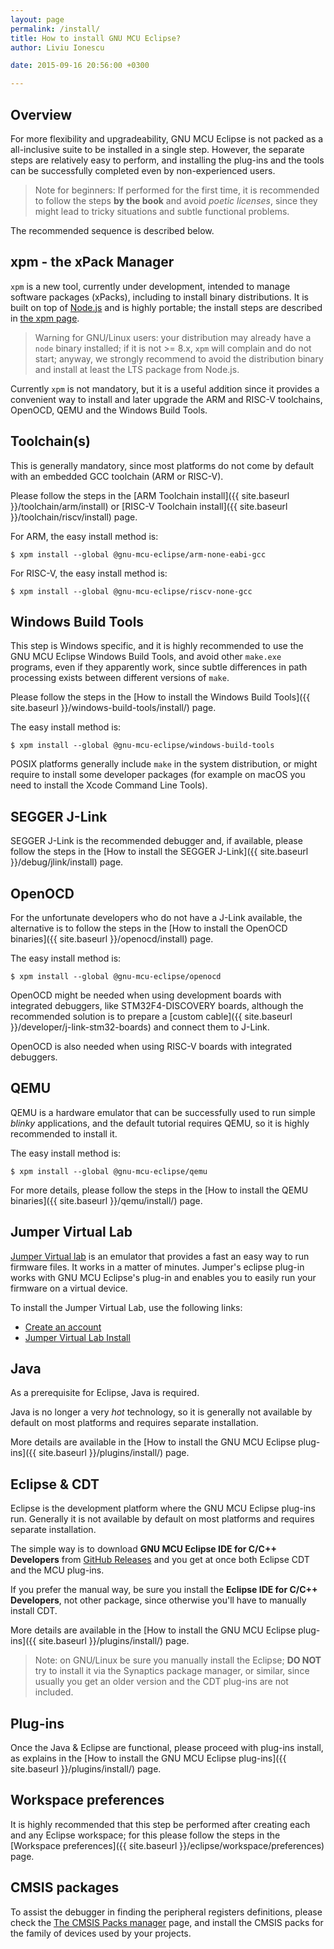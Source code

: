 ```yaml
---
layout: page
permalink: /install/
title: How to install GNU MCU Eclipse?
author: Liviu Ionescu

date: 2015-09-16 20:56:00 +0300

---
```


## Overview

For more flexibility and upgradeability, GNU MCU Eclipse is not packed as a all-inclusive suite to be installed in a single step. However, the separate steps are relatively easy to perform, and installing the plug-ins and the tools can be successfully completed even by non-experienced users.

> Note for beginners: If performed for the first time, it is recommended to follow the steps **by the book** and avoid _poetic licenses_, since they might lead to tricky situations and subtle functional problems.

The recommended sequence is described below.

## xpm - the xPack Manager

`xpm` is a new tool, currently under development, intended to manage software packages (xPacks), including to install binary distributions. It is built on top of [Node.js](https://nodejs.org/) and is highly portable; the install steps are described in [the xpm page](https://www.npmjs.com/package/xpm).

> Warning for GNU/Linux users: your distribution may already have a `node` binary installed; if
it is not >= 8.x, `xpm` will complain and do not start; anyway, we strongly
recommend to avoid the distribution binary and install at least 
the LTS package from Node.js.

Currently `xpm` is not mandatory, but it is a useful addition since it provides a convenient way to install and later upgrade the ARM and RISC-V toolchains, OpenOCD, QEMU and the Windows Build Tools.

## Toolchain(s)

This is generally mandatory, since most platforms do not come by default with an embedded GCC toolchain (ARM or RISC-V).

Please follow the steps in the [ARM Toolchain install]({{ site.baseurl }}/toolchain/arm/install) or [RISC-V Toolchain install]({{ site.baseurl }}/toolchain/riscv/install) page.

For ARM, the easy install method is:

```console
$ xpm install --global @gnu-mcu-eclipse/arm-none-eabi-gcc
```

For RISC-V, the easy install method is:

```console
$ xpm install --global @gnu-mcu-eclipse/riscv-none-gcc
```

## Windows Build Tools

This step is Windows specific, and it is highly recommended to use the GNU MCU Eclipse Windows Build Tools, and avoid other `make.exe` programs, even if they apparently work, since subtle differences in path processing exists between different versions of `make`.

Please follow the steps in the [How to install the Windows Build Tools]({{ site.baseurl }}/windows-build-tools/install/) page.

The easy install method is:

```console
$ xpm install --global @gnu-mcu-eclipse/windows-build-tools
```

POSIX platforms generally include `make` in the system distribution, or might require to install some developer packages (for example on macOS you need to install the Xcode Command Line Tools).

## SEGGER J-Link

SEGGER J-Link is the recommended debugger and, if available, please follow the steps in the [How to install the SEGGER J-Link]({{ site.baseurl }}/debug/jlink/install) page.

## OpenOCD

For the unfortunate developers who do not have a J-Link available, the alternative is to follow the steps in the [How to install the OpenOCD binaries]({{ site.baseurl }}/openocd/install) page.

The easy install method is:

```console
$ xpm install --global @gnu-mcu-eclipse/openocd
```

OpenOCD might be needed when using development boards with integrated debuggers, like STM32F4-DISCOVERY boards, although the recommended solution is to prepare a [custom cable]({{ site.baseurl }}/developer/j-link-stm32-boards) and connect them to J-Link.

OpenOCD is also needed when using RISC-V boards with integrated debuggers.

## QEMU

QEMU is a hardware emulator that can be successfully used to run simple _blinky_ applications, and the default tutorial requires QEMU, so it is highly recommended to install it.

The easy install method is:

```console
$ xpm install --global @gnu-mcu-eclipse/qemu
```

For more details, please follow the steps in the [How to install the QEMU binaries]({{ site.baseurl }}/qemu/install/) page.

## Jumper Virtual Lab

[Jumper Virtual lab](https://jumper.io) is an emulator that provides a fast an easy way to run firmware files. It works in a matter of minutes. Jumper's eclipse plug-in works with GNU MCU Eclipse's plug-in and enables you to easily run your firmware on a virtual device.

To install the Jumper Virtual Lab, use the following links:

* [Create an account](https://vlab.jumper.io)
* [Jumper Virtual Lab Install](https://docs.jumper.io/docs/install.html)

## Java

As a prerequisite for Eclipse, Java is required.

Java is no longer a very _hot_ technology, so it is generally not available by default on most platforms and requires separate installation.

More details are available in the [How to install the GNU MCU Eclipse plug-ins]({{ site.baseurl }}/plugins/install/) page.

## Eclipse & CDT

Eclipse is the development platform where the GNU MCU Eclipse plug-ins run. Generally it is not available by default on most platforms and requires separate installation.

The simple way is to download **GNU MCU Eclipse IDE for C/C++ Developers** from [GitHub Releases](https://github.com/gnu-mcu-eclipse/org.eclipse.epp.packages/releases/) and you get at once both Eclipse CDT and the MCU plug-ins.

If you prefer the manual way, be sure you install the **Eclipse IDE for C/C++ Developers**, not other package, since otherwise you'll have to manually install CDT.

More details are available in the [How to install the GNU MCU Eclipse plug-ins]({{ site.baseurl }}/plugins/install/) page.

> Note: on GNU/Linux be sure you manually install the Eclipse; **DO NOT** try to install it via the Synaptics package manager, or similar, since usually you get an older version and the CDT plug-ins are not included.

## Plug-ins

Once the Java & Eclipse are functional, please proceed with plug-ins install, as explains in the  [How to install the GNU MCU Eclipse plug-ins]({{ site.baseurl }}/plugins/install/) page.

## Workspace preferences

It is highly recommended that this step be performed after creating each and any Eclipse workspace; for this please follow the steps in the [Workspace preferences]({{ site.baseurl }}/eclipse/workspace/preferences) page.

## CMSIS packages

To assist the debugger in finding the peripheral registers definitions, 
please check the 
[The CMSIS Packs manager](https://gnu-mcu-eclipse.github.io/plugins/packs-manager/)
page, and install the CMSIS packs for the family of devices used by your 
projects.
